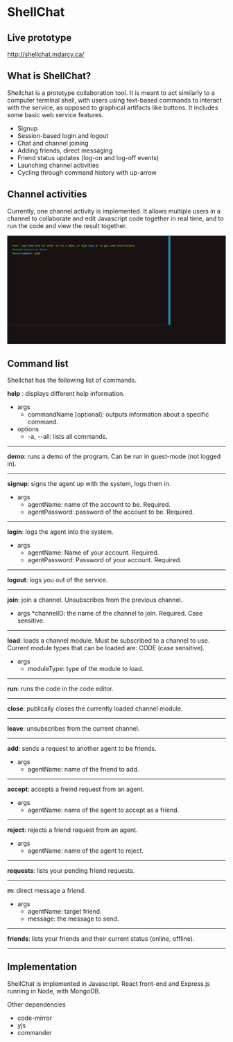 # ShellChat

## Live prototype

http://shellchat.mdarcy.ca/

## What is ShellChat?

Shellchat is a prototype collaboration tool. It is meant to act similarly to a computer terminal shell, with users using 
text-based commands to interact with the service, as opposed to graphical artifacts like buttons. 
It includes some basic web service features.

* Signup
* Session-based login and logout
* Chat and channel joining 
* Adding friends, direct messaging
* Friend status updates (log-on and log-off events)
* Launching channel activities
* Cycling through command history with up-arrow

## Channel activities

Currently, one channel activity is implemented. It allows multiple users in a channel to collaborate and edit Javascript code together
in real time, and to run the code and view the result together. 

![alt text](https://github.com/MasonDarcy/ShellChat/blob/main/animated_module.gif "Code editor screenshot")

## Command list

Shellchat has the following list of commands.

 __help__ : displays different help information.
* args
	* commandName [optional]: outputs information about a specific command.
* options
	* -a, --all: lists all commands.
	
---

__demo__: runs a demo of the program. Can be run in guest-mode (not logged in).
	
---

__signup__: signs the agent up with the system, logs them in.
* args
	* agentName: name of the account to be. Required.
	* agentPassword: password of the account to be. Required.

---

__login__: logs the agent into the system.
* args
	* agentName: Name of your account. Required.
	* agentPassword: Password of your account. Required.

---

__logout__: logs you out of the service.

---

__join__: join a channel. Unsubscribes from the previous channel.
* args
	*channelID: the name of the channel to join. Required. Case sensitive.

---

__load__: loads a channel module. Must be subscribed to a channel to use. Current module types that can be loaded are: CODE (case sensitive).
* args	
	* moduleType: type of the module to load.

---

__run__: runs the code in the code editor. 

---

__close__: publically closes the currently loaded channel module.

---

__leave__: unsubscribes from the current channel.

---

__add__: sends a request to another agent to be friends.
* args
	* agentName: name of the friend to add.

---

__accept__: accepts a freind request from an agent.
* args	
	* agentName: name of the agent to accept as a friend.

---

__reject__: rejects a friend request from an agent.
* args
	* agentName: name of the agent to reject.

---

__requests__: lists your pending friend requests.

---

__m__: direct message a friend.
* args
	* agentName: target friend.
	* message: the message to send.

---

__friends__: lists your friends and their current status (online, offline).

---

## Implementation

ShellChat is implemented in Javascript. React front-end and Express.js running in Node, with MongoDB.

Other dependencies
* code-mirror
* yjs 
* commander



